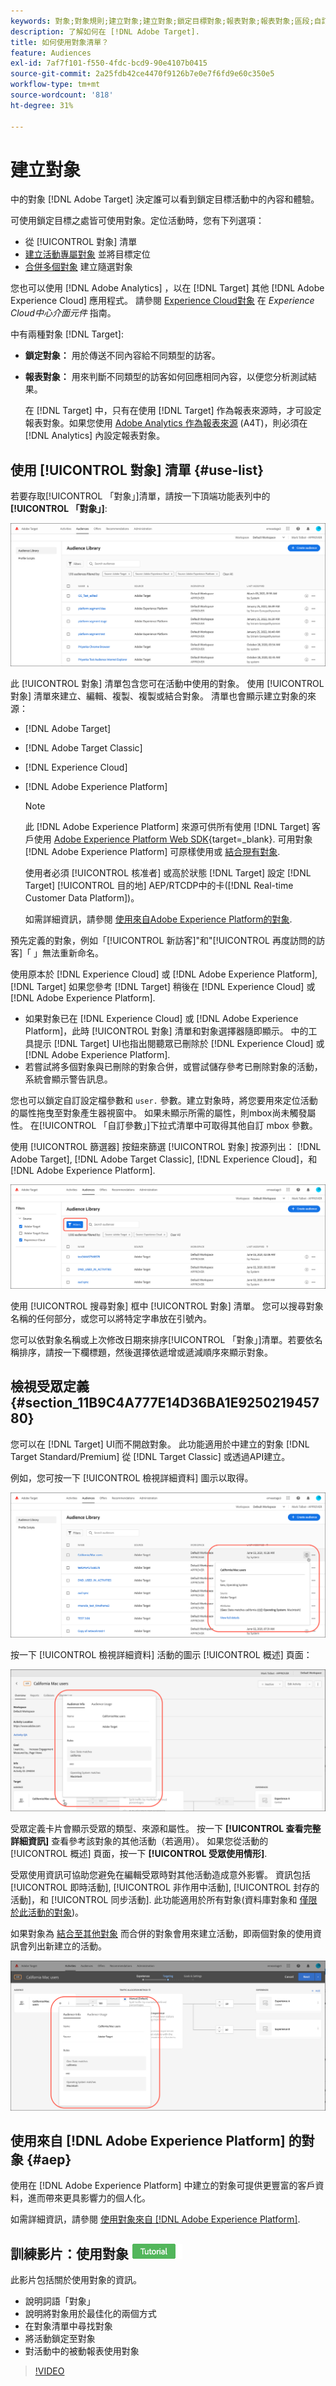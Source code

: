 ```yaml
---
keywords: 對象;對象規則;建立對象;建立對象;鎖定目標對象;報表對象;報表對象;區段;自訂設定檔參數;對象定義;對象清單
description: 了解如何在 [!DNL Adobe Target].
title: 如何使用對象清單？
feature: Audiences
exl-id: 7af7f101-f550-4fdc-bcd9-90e4107b0415
source-git-commit: 2a25fdb42ce4470f9126b7e0e7f6fd9e60c350e5
workflow-type: tm+mt
source-wordcount: '818'
ht-degree: 31%

---
```


# 建立對象

中的對象 [!DNL Adobe Target] 決定誰可以看到鎖定目標活動中的內容和體驗。

可使用鎖定目標之處皆可使用對象。定位活動時，您有下列選項：

* 從 [!UICONTROL 對象] 清單
* [建立活動專屬對象](/help/main/c-target/creating-activity-only-audience.md) 並將目標定位
* [合併多個對象](/help/main/c-target/combining-multiple-audiences.md#concept_A7386F1EA4394BD2AB72399C225981E5) 建立隨選對象

您也可以使用 [!DNL Adobe Analytics] ，以在 [!DNL Target] 其他 [!DNL Adobe Experience Cloud] 應用程式。 請參閱 [Experience Cloud對象](https://experienceleague.adobe.com/docs/core-services/interface/audiences/audience-library.html??lang=zh-Hant) 在 *Experience Cloud中心介面元件* 指南。

中有兩種對象 [!DNL Target]:

* **鎖定對象：** 用於傳送不同內容給不同類型的訪客。
* **報表對象：** 用來判斷不同類型的訪客如何回應相同內容，以便您分析測試結果。

   在 [!DNL Target] 中，只有在使用 [!DNL Target] 作為報表來源時，才可設定報表對象。如果您使用 [ Adobe Analytics 作為報表來源](/help/main/c-integrating-target-with-mac/a4t/a4t.md) (A4T)，則必須在 [!DNL Analytics] 內設定報表對象。

## 使用 [!UICONTROL 對象] 清單 {#use-list}

若要存取[!UICONTROL 「對象」]清單，請按一下頂端功能表列中的&#x200B;**[!UICONTROL 「對象」]**:

![受眾清單](assets/audiences_list.png)

此 [!UICONTROL 對象] 清單包含您可在活動中使用的對象。 使用 [!UICONTROL 對象] 清單來建立、編輯、複製、複製或結合對象。 清單也會顯示建立對象的來源：

* [!DNL Adobe Target]
* [!DNL Adobe Target Classic]
* [!DNL Experience Cloud]
* [!DNL Adobe Experience Platform]

   >[!NOTE]
   >
   >此 [!DNL Adobe Experience Platform] 來源可供所有使用 [!DNL Target] 客戶使用 [Adobe Experience Platform Web SDK](https://experienceleague.corp.adobe.com/docs/target-dev/developer/client-side/aep-web-sdk.html){target=_blank}. 可用對象 [!DNL Adobe Experience Platform] 可原樣使用或 [結合現有對象](/help/main/c-target/combining-multiple-audiences.md).
   >
   >使用者必須 [!UICONTROL 核准者] 或高於狀態 [!DNL Target] 設定 [!DNL Target] [!UICONTROL 目的地] AEP/RTCDP中的卡([!DNL Real-time Customer Data Platform])。
   >
   >如需詳細資訊，請參閱 [使用來自Adobe Experience Platform的對象](#aep).

預先定義的對象，例如「[!UICONTROL 新訪客]&quot;和&quot;[!UICONTROL 再度訪問的訪客]「 」無法重新命名。

使用原本於 [!DNL Experience Cloud] 或 [!DNL Adobe Experience Platform], [!DNL Target] 如果您參考 [!DNL Target] 稍後在 [!DNL Experience Cloud] 或 [!DNL Adobe Experience Platform].

* 如果對象已在 [!DNL Experience Cloud] 或 [!DNL Adobe Experience Platform]，此時 [!UICONTROL 對象] 清單和對象選擇器隨即顯示。 中的工具提示 [!DNL Target] UI也指出閱聽眾已刪除於 [!DNL Experience Cloud] 或 [!DNL Adobe Experience Platform].
* 若嘗試將多個對象與已刪除的對象合併，或嘗試儲存參考已刪除對象的活動，系統會顯示警告訊息。

您也可以鎖定自訂設定檔參數和 `user.` 參數。建立對象時，將您要用來定位活動的屬性拖曳至對象產生器視窗中。 如果未顯示所需的屬性，則mbox尚未觸發屬性。 在[!UICONTROL 「自訂參數」]下拉式清單中可取得其他自訂 mbox 參數。

使用 [!UICONTROL 篩選器] 按鈕來篩選 [!UICONTROL 對象] 按源列出： [!DNL Adobe Target], [!DNL Adobe Target Classic], [!DNL Experience Cloud]，和 [!DNL Adobe Experience Platform].

![篩選器選項 [!UICONTROL 對象] 清單](assets/filters.png)

使用 [!UICONTROL 搜尋對象] 框中 [!UICONTROL 對象] 清單。 您可以搜尋對象名稱的任何部分，或您可以將特定字串放在引號內。

您可以依對象名稱或上次修改日期來排序[!UICONTROL 「對象」]清單。若要依名稱排序，請按一下欄標題，然後選擇依遞增或遞減順序來顯示對象。

## 檢視受眾定義 {#section_11B9C4A777E14D36BA1E925021945780}

您可以在 [!DNL Target] UI而不開啟對象。 此功能適用於中建立的對象 [!DNL Target Standard/Premium] 從 [!DNL Target Classic] 或透過API建立。

例如，您可按一下 [!UICONTROL 檢視詳細資料] 圖示以取得。

![活動 > 受眾定義](assets/audience_definition_list.png)

按一下 [!UICONTROL 檢視詳細資料] 活動的圖示 [!UICONTROL 概述] 頁面：

![活動 > 受眾定義](assets/view-details-activity-overview.png)

受眾定義卡片會顯示受眾的類型、來源和屬性。 按一下 **[!UICONTROL 查看完整詳細資訊]** 查看參考該對象的其他活動（若適用）。 如果您從活動的 [!UICONTROL 概述] 頁面，按一下 **[!UICONTROL 受眾使用情形]**.

受眾使用資訊可協助您避免在編輯受眾時對其他活動造成意外影響。 資訊包括 [!UICONTROL 即時活動], [!UICONTROL 非作用中活動], [!UICONTROL 封存的活動]，和 [!UICONTROL 同步活動]. 此功能適用於所有對象(資料庫對象和 [僅限於此活動的對象](/help/main/c-target/creating-activity-only-audience.md#concept_A6BADCF530ED4AE1852E677FEBE68483))。

如果對象為 [結合至其他對象](/help/main/c-target/combining-multiple-audiences.md) 而合併的對象會用來建立活動，即兩個對象的使用資訊會列出新建立的活動。

![audience_definition_list_usage影像](assets/audience_definition_list_usage.png)

<!--The following audience definition card is for an audience imported from the Adobe Experience Cloud. In this instance, the audience was imported from Adobe Audience Manager (AAM).

![Usage tab on Audience Definition card](assets/audience_definition_mc.png)

The following details are available for these imported audience types:

| Audience Type | Details |
|--- |--- |
|Mobile audience|Marketing Name, Vendor, and Model.<br>The `matches | does not match` operator displays instead of `equals | does not equal`<br>![Imported Mobile Audience](/help/main/c-target/c-audiences/assets/imported_mobile_audience.png).|
|Visitor-behavior audience|**user.categoryAffinity:** `categoryAffinity` with `FAVORITE` parameter.<br>![Imported Category Affinity](/help/main/c-target/c-audiences/assets/imported_category_affinity.png)<br>**Monitoring:** Monitoring service equals true.<br>**No Monitoring Service:** Monitoring service equals false.<br>![Imported Monitoring](/help/main/c-target/c-audiences/assets/imported_monitoring.png)|
|Audiences using the NOT operator|**Single Rule:** Target displays the audience in the format `[All Visitor AND [NOT [rule]`. Single NOT rule displays with AND with `AllVisitor` audience.<br>![Imported Not Audience](/help/main/c-target/c-audiences/assets/imported_not_audience.png)|

Keep the following points in mind as you work with imported audiences:

* Expression target audiences are no longer supported in Target Standard/Premium. 
* Target Standard/Premium does not support some deprecated audiences or has improved operators for ease of use. Because of this, the definition of an imported audience, although working as per definition, does not mean that same is now available for creation in the Standard/Premium interface. For example, Social Audiences are visible with their rules but Target Standard/Premium does not allow social audiences to be created.-->

## 使用來自 [!DNL Adobe Experience Platform] 的對象 {#aep}

使用在 [!DNL Adobe Experience Platform] 中建立的對象可提供更豐富的客戶資料，進而帶來更具影響力的個人化。 

如需詳細資訊，請參閱 [使用對象來自 [!DNL Adobe Experience Platform]](/help/main/c-integrating-target-with-mac/integrating-with-rtcdp.md#aep).

## 訓練影片：使用對象 ![教學課程徽章](/help/main/assets/tutorial.png)

此影片包括關於使用對象的資訊。

* 說明詞語「對象」
* 說明將對象用於最佳化的兩個方式
* 在對象清單中尋找對象
* 將活動鎖定至對象
* 對活動中的被動報表使用對象

>[!VIDEO](https://video.tv.adobe.com/v/17398)
